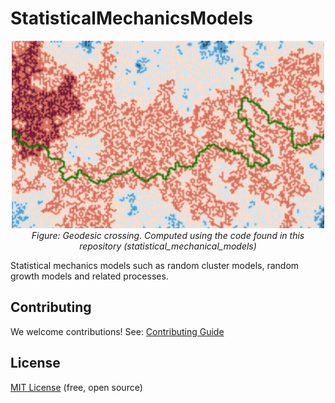 # StatisticalMechanicsModels

<div align="center">
  <img src="https://raw.githubusercontent.com/DavidMichaelH/StatisticalMechanicsModels/main/.github/images/CrossingFPPGlamourShot.PNG" style="width:500px;height:300px;">
  <br>
  <em>Figure: Geodesic crossing. Computed using the code found in this repository (statistical_mechanical_models) </em>
</div>

Statistical mechanics models such as random cluster models, random growth models and related processes.



## Contributing

We welcome contributions! See: [Contributing Guide](https://github.com/DavidMichaelH/StatisticalMechanicsModels/blob/main/CONTRIBUTING.md)

## License

[MIT License](https://github.com/DavidMichaelH/StatisticalMechanicsModels/blob/main/LICENSE) (free, open source)
 
